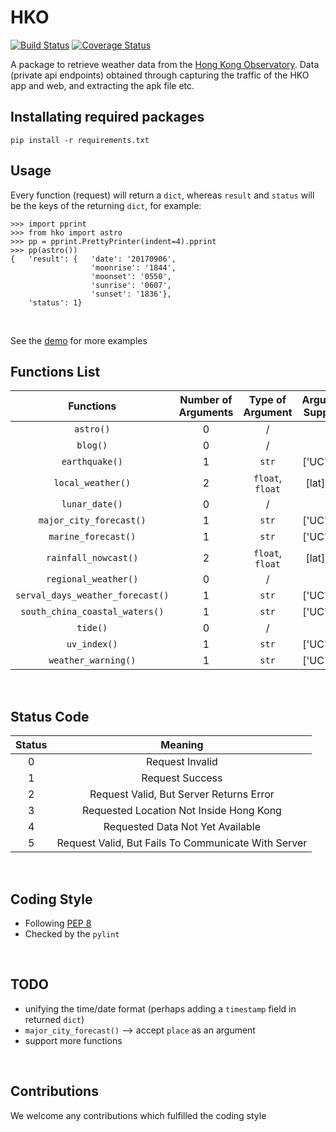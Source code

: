 # HKO
[![Build Status](https://travis-ci.org/slgphantom/hko.svg?branch=master)](https://travis-ci.org/slgphantom/hko)
[![Coverage Status](https://coveralls.io/repos/github/slgphantom/hko/badge.svg?branch=master)](https://coveralls.io/github/slgphantom/hko?branch=master)

A package to retrieve weather data from the [Hong Kong Observatory](http://www.hko.gov.hk).
Data (private api endpoints) obtained through capturing the traffic of the HKO app and web, and extracting the apk file etc.
<br>

## Installating required packages
`pip install -r requirements.txt`
<br>

## Usage
Every function (request) will return a `dict`, whereas `result` and `status` will be the keys of the returning `dict`, for example:

    >>> import pprint
    >>> from hko import astro
    >>> pp = pprint.PrettyPrinter(indent=4).pprint
    >>> pp(astro())
    {   'result': {   'date': '20170906',
                      'moonrise': '1844',
                      'moonset': '0550',
                      'sunrise': '0607',
                      'sunset': '1836'},
        'status': 1}
<br>

See the [demo](demo/demo.ipynb) for more examples

## Functions List
Functions | Number of Arguments | Type of Argument | Arguments Supported | Default Arguments 
:---: | :---: | :---: | :---: | :---: 
`astro()` | 0 | / | / | / 
`blog()` | 0 | / | / | / 
`earthquake()` | 1 | `str` | ['UC', 'EN'] | 'UC'
`local_weather()` | 2 | `float`, `float` | [lat], [lng] | / 
`lunar_date()` | 0 | / | / | / 
`major_city_forecast()` | 1 | `str` | ['UC', 'EN'] | 'UC'
`marine_forecast()` | 1 | `str` | ['UC', 'EN'] | 'UC'
`rainfall_nowcast()` | 2 | `float`, `float` | [lat], [lng] | / 
`regional_weather()` | 0 | / | / | / 
`serval_days_weather_forecast()` | 1 | `str` | ['UC', 'EN'] | 'UC'
`south_china_coastal_waters()` | 1 | `str` | ['UC', 'EN'] | 'UC'
`tide()` | 0 | / | / | / 
`uv_index()` | 1 | `str` | ['UC', 'EN'] | 'UC'
`weather_warning()` | 1 | `str` | ['UC', 'EN'] | 'UC'
<br>

## Status Code
Status | Meaning
:---: | :---:
0 | Request Invalid
1 | Request Success
2 | Request Valid, But Server Returns Error
3 | Requested Location Not Inside Hong Kong
4 | Requested Data Not Yet Available
5 | Request Valid, But Fails To Communicate With Server
<br>

## Coding Style
- Following [PEP 8](https://www.python.org/dev/peps/pep-0008/)
- Checked by the `pylint`
<br>

## TODO
- unifying the time/date format (perhaps adding a `timestamp` field in returned `dict`)
- `major_city_forecast()` --> accept `place` as an argument
- support more functions
<br>

## Contributions
We welcome any contributions which fulfilled the coding style
